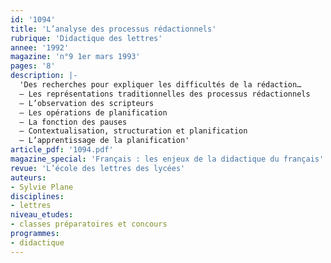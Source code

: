 ```yaml
---
id: '1094'
title: 'L’analyse des processus rédactionnels'
rubrique: 'Didactique des lettres'
annee: '1992'
magazine: 'n°9 1er mars 1993'
pages: '8'
description: |-
  'Des recherches pour expliquer les difficultés de la rédaction…
  – Les représentations traditionnelles des processus rédactionnels
  – L’observation des scripteurs
  – Les opérations de planification
  – La fonction des pauses
  – Contextualisation, structuration et planification
  – L’apprentissage de la planification'
article_pdf: '1094.pdf'
magazine_special: 'Français : les enjeux de la didactique du français'
revue: 'L’école des lettres des lycées'
auteurs:
- Sylvie Plane
disciplines:
- lettres
niveau_etudes:
- classes préparatoires et concours
programmes:
- didactique
---
```

